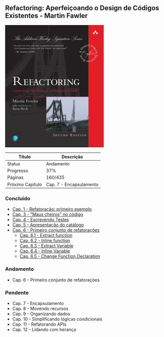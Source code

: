 ## Refactoring: Aperfeiçoando o Design de Códigos Existentes - Martin Fawler

<img src="/readme/refactoring.jpg" alt="Refactoring: Aperfeiçoando o Design de Códigos Existentes - Martin Fowler" title="Refactoring: Aperfeiçoando o Design de Códigos Existentes - Martin Fowler" width="320">

| Título           | Descrição               |
| ---------------- | ----------------------- |
| Status           | Andamento               |
| Progresso        | 37%                     |
| Páginas          | 160/435                 |
| Próximo Capítulo | Cap. 7 - Encapsulamento |

### Concluído

-  [Cap. 1 - Refatoração: primeiro exemplo](https://github.com/mgomesdev/refactoring/tree/main/src/cap-1-refatoracao-primeiro-exemplo)
-  [Cap. 3 - "Maus cheiros" no código](#)
-  [Cap. 4 - Escrevendo Testes](https://github.com/mgomesdev/refactoring/tree/main/src/cap-4-escrevendo-testes)
-  [Cap. 5 - Apresentação do catálogo](#)
-  [Cap. 6 - Primeiro conjunto de refatorações](https://github.com/mgomesdev/refactoring/tree/main/src/cap-6-primeiro-conjunto-refatoracoes)
   -  [Cap. 6.1 - Extract function](https://github.com/mgomesdev/refactoring/tree/main/src/cap-6-primeiro-conjunto-refatoracoes)
   -  [Cap. 6.2 - Inline function](https://github.com/mgomesdev/refactoring/tree/main/src/cap-6-primeiro-conjunto-refatoracoes)
   -  [Cap. 6.3 - Extract Variable](https://github.com/mgomesdev/refactoring/tree/main/src/cap-6-primeiro-conjunto-refatoracoes)
   -  [Cap. 6.4 - Inline Variable](https://github.com/mgomesdev/refactoring/tree/main/src/cap-6-primeiro-conjunto-refatoracoes)
   -  [Cap. 6.5 - Change Function Declaration](https://github.com/mgomesdev/refactoring/tree/main/src/cap-6-primeiro-conjunto-refatoracoes)

### Andamento

-  Cap. 6 - Primeiro conjunto de refatorações

### Pendente

-  Cap. 7 - Encapsulamento
-  Cap. 8 - Movendo recursos
-  Cap. 9 - Organizando dados
-  Cap. 10 - Simplificando lógicas condicionais
-  Cap. 11 - Refatorando APIs
-  Cap. 12 - Lidando com herança
